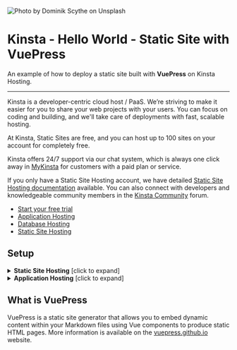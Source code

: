 ![Photo by Dominik Scythe on Unsplash](https://user-images.githubusercontent.com/2342458/206678153-044173ab-5203-429d-bd7a-2b0c5f309eea.png)
# Kinsta - Hello World - Static Site with VuePress
An example of how to deploy a static site built with **VuePress** on Kinsta Hosting.

---
Kinsta is a developer-centric cloud host / PaaS. We’re striving to make it easier for you to share your web projects with your users. You can focus on coding and building, and we'll take care of deployments with fast, scalable hosting. 

At Kinsta, Static Sites are free, and you can host up to 100 sites on your account for completely free.

Kinsta offers 24/7 support via our chat system, which is always one click away in [MyKinsta](https://my.kinsta.com/) for customers with a paid plan or service.

If you only have a Static Site Hosting account, we have detailed [Static Site Hosting documentation](https://kinsta.com/docs/static-site-hosting/) available. You can also connect with developers and knowledgeable community members in the [Kinsta Community](https://community.kinsta.com/c/static-sites/22) forum.

- [Start your free trial](https://kinsta.com/signup/?product_type=app-db)
- [Application Hosting](https://kinsta.com/application-hosting)
- [Database Hosting](https://kinsta.com/database-hosting)
- [Static Site Hosting](https://kinsta.com/static-site-hosting)

## Setup
<details>
<summary><strong>Static Site Hosting</strong> [click to expand]</summary>

### Dependency Management

Kinsta automatically installs dependencies defined in your `package.json` file during the deployment process.

### Setting the Build Command, Node version, and Publish directory

After connecting the repository, **Static Site Hosting** will automatically try to populate all the fields with the correct values.
|  |  |
|---|---|
| Build command | `npm run build` |
| Node version  |  16.20  |
| Publish directory | `./docs/.vuepress/dist`  |

### Deployment Lifecycle

Whenever a deployment is initiated (through creating an application or re-deploying due to an incoming commit), the build command is run, followed by the deployment of the Publish Directory content.
</details>

<details>
<summary><strong>Application Hosting</strong> [click to expand]</summary>

### Dependency Management

Kinsta automatically installs dependencies defined in your `package.json` file during the deployment process. 

### Port

Kinsta automatically sets the `PORT` environment variable. You should **not** define it yourself and you should **not** hard-code it into the application. The `serve` package utilizes the port set by Kinsta automatically.

### Start Command

When deploying an application, Kinsta automatically creates a web process with `npm start` as the entry point. Make sure to use this command to run your server.

### Deployment Lifecycle

Whenever a deployment is initiated (through creating an application or re-deploying due to an incoming commit) the `npm build` command is run, followed by the `npm start` command.
</details>

## What is VuePress
VuePress is a static site generator that allows you to embed dynamic content within your Markdown files using Vue components to produce static HTML pages. More information is available on the [vuepress.github.io](https://vuepress.github.io) website.
